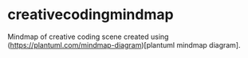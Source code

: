 # creativecodingmindmap

Mindmap of creative coding scene created using (https://plantuml.com/mindmap-diagram)[plantuml mindmap diagram].
